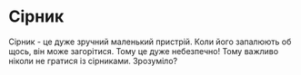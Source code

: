# Сірник

Сірник - це дуже зручний маленький пристрій. Коли його запалюють об щось, він
може загорітися. Тому це дуже небезпечно! Тому важливо ніколи не гратися із
сірниками. Зрозуміло?
